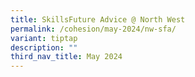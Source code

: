 ```yaml
---
title: SkillsFuture Advice @ North West
permalink: /cohesion/may-2024/nw-sfa/
variant: tiptap
description: ""
third_nav_title: May 2024
---
```

